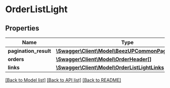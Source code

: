 # OrderListLight

## Properties
Name | Type | Description | Notes
------------ | ------------- | ------------- | -------------
**pagination_result** | [**\Swagger\Client\Model\BeezUPCommonPaginationResult**](BeezUPCommonPaginationResult.md) |  | [optional] 
**orders** | [**\Swagger\Client\Model\OrderHeader[]**](OrderHeader.md) |  | 
**links** | [**\Swagger\Client\Model\OrderListLightLinks**](OrderListLightLinks.md) |  | 

[[Back to Model list]](../README.md#documentation-for-models) [[Back to API list]](../README.md#documentation-for-api-endpoints) [[Back to README]](../README.md)



